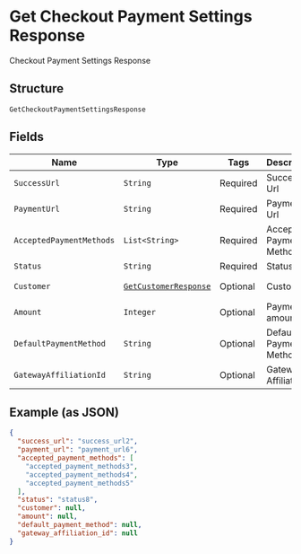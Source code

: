 
# Get Checkout Payment Settings Response

Checkout Payment Settings Response

## Structure

`GetCheckoutPaymentSettingsResponse`

## Fields

| Name | Type | Tags | Description | Getter | Setter |
|  --- | --- | --- | --- | --- | --- |
| `SuccessUrl` | `String` | Required | Success Url | String getSuccessUrl() | setSuccessUrl(String successUrl) |
| `PaymentUrl` | `String` | Required | Payment Url | String getPaymentUrl() | setPaymentUrl(String paymentUrl) |
| `AcceptedPaymentMethods` | `List<String>` | Required | Accepted Payment Methods | List<String> getAcceptedPaymentMethods() | setAcceptedPaymentMethods(List<String> acceptedPaymentMethods) |
| `Status` | `String` | Required | Status | String getStatus() | setStatus(String status) |
| `Customer` | [`GetCustomerResponse`](/doc/models/get-customer-response.md) | Optional | Customer | GetCustomerResponse getCustomer() | setCustomer(GetCustomerResponse customer) |
| `Amount` | `Integer` | Optional | Payment amount | Integer getAmount() | setAmount(Integer amount) |
| `DefaultPaymentMethod` | `String` | Optional | Default Payment Method | String getDefaultPaymentMethod() | setDefaultPaymentMethod(String defaultPaymentMethod) |
| `GatewayAffiliationId` | `String` | Optional | Gateway Affiliation Id | String getGatewayAffiliationId() | setGatewayAffiliationId(String gatewayAffiliationId) |

## Example (as JSON)

```json
{
  "success_url": "success_url2",
  "payment_url": "payment_url6",
  "accepted_payment_methods": [
    "accepted_payment_methods3",
    "accepted_payment_methods4",
    "accepted_payment_methods5"
  ],
  "status": "status8",
  "customer": null,
  "amount": null,
  "default_payment_method": null,
  "gateway_affiliation_id": null
}
```

